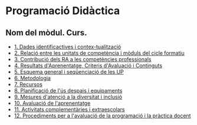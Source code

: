 # Programació Didàctica

<!--
La PD ha de ser un document clar i concís que ens permeta planificar l'activitat docent.

Característiques/requeriments:

- S'ha d'ajustar a les directrius de la CCP i al PCCF.
- Mostra la seqüenciació dels RA i els CA i organitza els continguts del mòdul.
- Es concreta en unitats de programació, dissenyant exercicis, tasques, etc. que contribuïsquen a l'adquisició de les competències.
- Diferenciem entre PD del mòdul i la programació d'aula
    - Hi ha una única PD per cada mòdul i cicle (Per tant ha de contindre aspectes genèrics, però també les possibles variants metodològiques, per exemple el treball per projectes intermodulars en modalitat presencial, flipped classroom en semipresnecial, etc.)
    - La progrmació d'aula, que fa cada docent, conté la concreció de la programació didàctica per a cada grup.
 -->

## Nom del mòdul. Curs.

* [1. Dades identificactives i contex-tualització](1.Identificacio.md)
* [2. Relació entre les unitats de competència i mòduls del cicle formatiu](2.relacio_uc.md)
* [3. Contribució dels RA a les competències professionals](3.contribucio_ra.md)
* [4. Resultats d'Aprenentatge, Criteris d'Avaluació i Continguts](4.RAs_CAs_Continguts.md)
* [5. Esquema general i seqüenciació de les UP](5.esquema_general_up.md)
* [6. Metodologia](6.Metodologia.md)
* [7. Recursos](7.Recursos.md)
* [8. Planificació de l'ús despais i equipaments](8.Espais_equipament.md)
* [9. Mesures d'atenció a la diversitat i inclusió](9.Mesures_Atencio_Diversitat.md)
* [10. Avaluació de l'aprenentatge](10.Avaluacio.md)
* [11. Activitats complementàries i extraescolars](11.Activitats_Complementaries.md)
* [12. Procediments per a l'avaluació de la programació i la pràctica docent](12.Procediments_Avaluacio_PD.md)